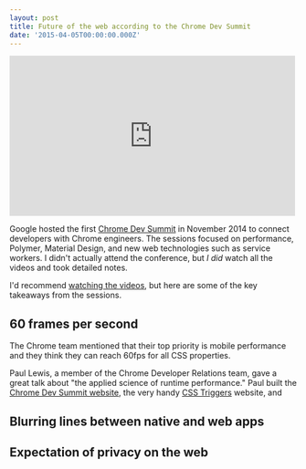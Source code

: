 ```yaml
---
layout: post
title: Future of the web according to the Chrome Dev Summit
date: '2015-04-05T00:00:00.000Z'
---
```


<iframe width="500" height="281" src="https://www.youtube.com/embed/videoseries?list=PLOU2XLYxmsILE0KnGTKKj2SsOtxsK_y_d" frameborder="0" allowfullscreen></iframe>

Google hosted the first [Chrome Dev Summit](https://developer.chrome.com/devsummit/) in November 2014 to connect developers with Chrome engineers. The sessions focused on performance, Polymer, Material Design, and new web technologies such as service workers. I didn't actually attend the conference, but _I did_ watch all the videos and took detailed notes.

I'd recommend [watching the videos](https://www.youtube.com/playlist?list=PLOU2XLYxmsILE0KnGTKKj2SsOtxsK_y_d), but here are some of the key takeaways from the sessions.


## 60 frames per second

The Chrome team mentioned that their top priority is mobile performance and they think they can reach 60fps for all CSS properties.

Paul Lewis, a member of the Chrome Developer Relations team, gave a great talk about "the applied science of runtime performance." Paul built the [Chrome Dev Summit website](https://developer.chrome.com/devsummit/), the very handy [CSS Triggers](http://csstriggers.com/) website, and


## Blurring lines between native and web apps

## Expectation of privacy on the web

